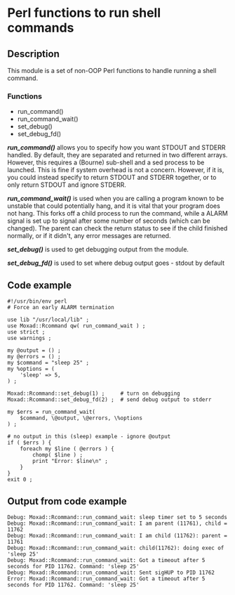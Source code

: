 # Perl functions to run shell commands

## Description
This module is a set of non-OOP Perl functions to handle running a shell
command.

### Functions
- run_command()
- run_command_wait()
- set_debug()
- set_debug_fd()

***run_command()***  allows you to specify how you want STDOUT and STDERR handled.
By default, they are separated and returned in two different arrays.  However,
this requires a (Bourne) sub-shell and a sed process to be launched.  This is 
fine if system overhead is not a concern.  However, if it is, you could instead
specify to return STDOUT and STDERR together, or to only return STDOUT and ignore
STDERR.

***run_command_wait()*** is used when you are calling a program known to be unstable
that could potentially hang, and it is vital that your program does not hang.  This
forks off a child process to run the command, while a ALARM signal is set up to
signal after some number of seconds (which can be changed).  The parent can check 
the return status to see if the child finished normally, or if it didn't, any
error messages are returned.

***set_debug()*** is used to get debugging output from the module.

***set_debug_fd()*** is used to set where debug output goes - stdout by default

## Code example
    #!/usr/bin/env perl
    # Force an early ALARM termination
    
    use lib "/usr/local/lib" ;
    use Moxad::Rcommand qw( run_command_wait ) ;
    use strict ;
    use warnings ;
    
    my @output = () ;
    my @errors = () ;
    my $command = "sleep 25" ;
    my %options = (
        'sleep' => 5,   
    ) ;
    
    Moxad::Rcommand::set_debug(1) ;     # turn on debugging
    Moxad::Rcommand::set_debug_fd(2) ;  # send debug output to stderr
    
    my $errs = run_command_wait(
        $command, \@output, \@errors, \%options
    ) ;
    
    # no output in this (sleep) example - ignore @output
    if ( $errs ) {
        foreach my $line ( @errors ) {
            chomp( $line ) ;
            print "Error: $line\n" ;
        }
    }
    exit 0 ;

## Output from code example
    Debug: Moxad::Rcommand::run_command_wait: sleep timer set to 5 seconds
    Debug: Moxad::Rcommand::run_command_wait: I am parent (11761), child = 11762
    Debug: Moxad::Rcommand::run_command_wait: I am child (11762): parent = 11761
    Debug: Moxad::Rcommand::run_command_wait: child(11762): doing exec of 'sleep 25'
    Debug: Moxad::Rcommand::run_command_wait: Got a timeout after 5 seconds for PID 11762. Command: 'sleep 25'
    Debug: Moxad::Rcommand::run_command_wait: Sent sigHUP to PID 11762
    Error: Moxad::Rcommand::run_command_wait: Got a timeout after 5 seconds for PID 11762. Command: 'sleep 25'
